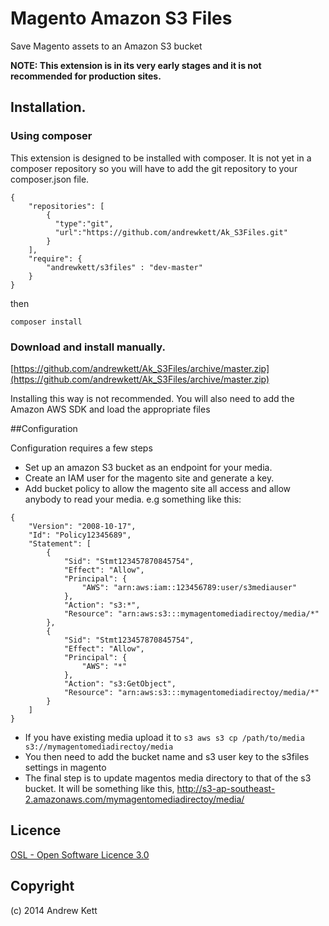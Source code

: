 # Magento Amazon S3 Files
Save Magento assets to an Amazon S3 bucket

__NOTE: This extension is in its very early stages and it is not recommended for production sites.__

## Installation.

### Using composer


This extension is designed to be installed with composer. It is not yet in a composer repository so you will have to add the git repository to your composer.json file.

    {
        "repositories": [
            {
              "type":"git",
              "url":"https://github.com/andrewkett/Ak_S3Files.git"
            }
        ],
        "require": {
            "andrewkett/s3files" : "dev-master"
        }
    }

then

    composer install


### Download and install manually.

[https://github.com/andrewkett/Ak_S3Files/archive/master.zip](https://github.com/andrewkett/Ak_S3Files/archive/master.zip)

Installing this way is not recommended. You will also need to add the Amazon AWS SDK and load the appropriate files


##Configuration

Configuration requires a few steps

* Set up an amazon S3 bucket as an endpoint for your media.
* Create an IAM user for the magento site and generate a key.
* Add bucket policy to allow the magento site all access and allow anybody to read your media. e.g something like this:
```
{
	"Version": "2008-10-17",
	"Id": "Policy12345689",
	"Statement": [
		{
			"Sid": "Stmt123457870845754",
			"Effect": "Allow",
			"Principal": {
				"AWS": "arn:aws:iam::123456789:user/s3mediauser"
			},
			"Action": "s3:*",
			"Resource": "arn:aws:s3:::mymagentomediadirectoy/media/*"
		},
		{
			"Sid": "Stmt123457870845754",
			"Effect": "Allow",
			"Principal": {
				"AWS": "*"
			},
			"Action": "s3:GetObject",
			"Resource": "arn:aws:s3:::mymagentomediadirectoy/media/*"
		}
	]
}
```
* If you have existing media upload it to ```s3 aws s3 cp /path/to/media  s3://mymagentomediadirectoy/media```
* You then need to add the bucket name and s3 user key to the s3files settings in magento
* The final step is to update magentos media directory to that of the s3 bucket. It will be something like this, http://s3-ap-southeast-2.amazonaws.com/mymagentomediadirectoy/media/



## Licence
[OSL - Open Software Licence 3.0](http://opensource.org/licenses/osl-3.0.php)

## Copyright
(c) 2014 Andrew Kett
